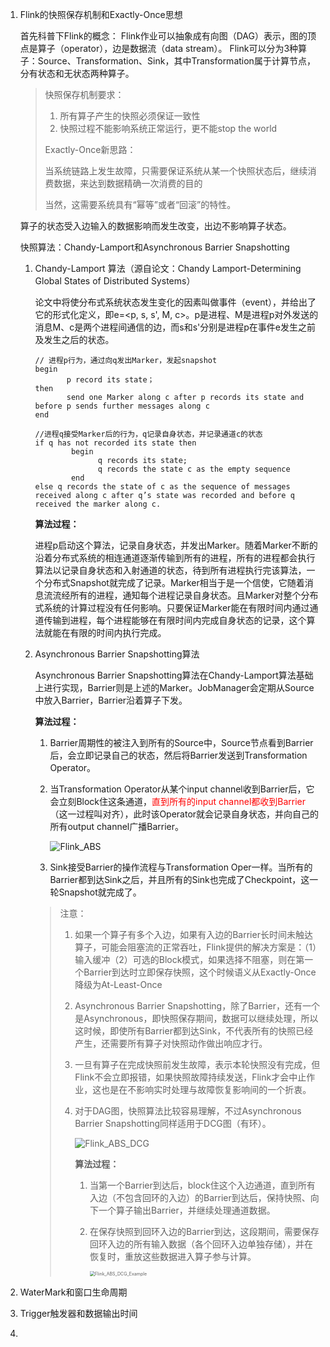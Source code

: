 1. Flink的快照保存机制和Exactly-Once思想

   首先科普下Flink的概念：
   Flink作业可以抽象成有向图（DAG）表示，图的顶点是算子（operator），边是数据流（data stream）。
   Flink可以分为3种算子：Source、Transformation、Sink，其中Transformation属于计算节点，分有状态和无状态两种算子。

   >  快照保存机制要求：
   >
   > 1. 所有算子产生的快照必须保证一致性
   > 2. 快照过程不能影响系统正常运行，更不能stop the world
   >
   > Exactly-Once新思路：
   >
   > 当系统链路上发生故障，只需要保证系统从某一个快照状态后，继续消费数据，来达到数据精确一次消费的目的
   >
   > 当然，这需要系统具有“幂等”或者“回滚”的特性。

   算子的状态受入边输入的数据影响而发生改变，出边不影响算子状态。

   快照算法：Chandy-Lamport和Asynchronous Barrier Snapshotting

   1. Chandy-Lamport 算法（源自论文：Chandy Lamport-Determining Global States of Distributed Systems）

      论文中将使分布式系统状态发生变化的因素叫做事件（event），并给出了它的形式化定义，即e=<p, s, s', M, c>。p是进程、M是进程p对外发送的消息M、c是两个进程间通信的边，而s和s'分别是进程p在事件e发生之前及发生之后的状态。

      ```
      // 进程p行为，通过向q发出Marker，发起snapshot
      begin
             p record its state；
      then
             send one Marker along c after p records its state and before p sends further messages along c
      end
      
      //进程q接受Marker后的行为，q记录自身状态，并记录通道c的状态
      if q has not recorded its state then
              begin
                    q records its state;
                    q records the state c as the empty sequence
              end
      else q records the state of c as the sequence of messages received along c after q’s state was recorded and before q received the marker along c. 
      ```

      **算法过程：**

      进程p启动这个算法，记录自身状态，并发出Marker。随着Marker不断的沿着分布式系统的相连通道逐渐传输到所有的进程，所有的进程都会执行算法以记录自身状态和入射通道的状态，待到所有进程执行完该算法，一个分布式Snapshot就完成了记录。Marker相当于是一个信使，它随着消息流流经所有的进程，通知每个进程记录自身状态。且Marker对整个分布式系统的计算过程没有任何影响。只要保证Marker能在有限时间内通过通道传输到进程，每个进程能够在有限时间内完成自身状态的记录，这个算法就能在有限的时间内执行完成。

   2. Asynchronous Barrier Snapshotting算法

      Asynchronous Barrier Snapshotting算法在Chandy-Lamport算法基础上进行实现，Barrier则是上述的Marker。JobManager会定期从Source中放入Barrier，Barrier沿着算子下发。

      **算法过程：**

      1. Barrier周期性的被注入到所有的Source中，Source节点看到Barrier后，会立即记录自己的状态，然后将Barrier发送到Transformation Operator。

      2. 当Transformation Operator从某个input channel收到Barrier后，它会立刻Block住这条通道，<font color='red'>直到所有的input channel都收到Barrier</font>（这一过程叫对齐），此时该Operator就会记录自身状态，并向自己的所有output channel广播Barrier。

         ![Flink_ABS](/Users/panyongfeng/Documents/basic_framework/wiki/中间件/pics/Flink_ABS.png)

      3. Sink接受Barrier的操作流程与Transformation Oper一样。当所有的Barrier都到达Sink之后，并且所有的Sink也完成了Checkpoint，这一轮Snapshot就完成了。

      > 注意：
      >
      > 1. 如果一个算子有多个入边，如果有入边的Barrier长时间未触达算子，可能会阻塞流的正常吞吐，Flink提供的解决方案是：（1）输入缓冲（2）可选的Block模式，如果选择不阻塞，则在第一个Barrier到达时立即保存快照，这个时候语义从Exactly-Once降级为At-Least-Once
      >
      > 2. Asynchronous Barrier Snapshotting，除了Barrier，还有一个是Asynchronous，即快照保存期间，数据可以继续处理，所以这时候，即使所有Barrier都到达Sink，不代表所有的快照已经产生，还需要所有算子对快照动作做出响应才行。
      >
      > 3. 一旦有算子在完成快照前发生故障，表示本轮快照没有完成，但Flink不会立即报错，如果快照故障持续发送，Flink才会中止作业，这也是在不影响实时处理与故障恢复影响间的一个折衷。
      >
      > 4. 对于DAG图，快照算法比较容易理解，不过Asynchronous Barrier Snapshotting同样适用于DCG图（有环）。
      >
      >    ![Flink_ABS_DCG](/Users/panyongfeng/Documents/basic_framework/wiki/中间件/pics/Flink_ABS_DCG.png)
      >
      >    **算法过程：**
      >
      >    1. 当第一个Barrier到达后，block住这个入边通道，直到所有入边（不包含回环的入边）的Barrier到达后，保持快照、向下一个算子输出Barrier，并继续处理通道数据。
      >
      >    2. 在保存快照到回环入边的Barrier到达，这段期间，需要保存回环入边的所有输入数据（各个回环入边单独存储），并在恢复时，重放这些数据进入算子参与计算。
      >
      >       <img src="/Users/panyongfeng/Documents/basic_framework/wiki/中间件/pics/Flink_ABS_DCG_Example.png" alt="Flink_ABS_DCG_Example" style="zoom:50%;" />

2. WaterMark和窗口生命周期

3. Trigger触发器和数据输出时间

4. 